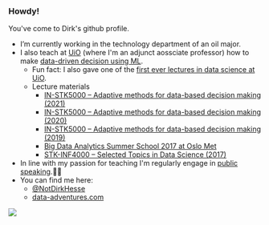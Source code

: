 ### Howdy!

You've come to Dirk's github profile.

- I’m currently working in the technology department of an oil major.
- I also teach at [UiO][1] (where I'm an adjunct aossciate professor) how to make [data-driven decision using ML][2].
  - Fun fact: I also gave one of the [first ever lectures in data science at UiO][3].
  - Lecture materials
    - [IN-STK5000 – Adaptive methods for data-based decision making (2021)][12]
    - [IN-STK5000 – Adaptive methods for data-based decision making (2020)][10]
    - [IN-STK5000 – Adaptive methods for data-based decision making (2019)][9]
    - [Big Data Analytics Summer School 2017 at Oslo Met][11]
    - [STK-INF4000 – Selected Topics in Data Science (2017)][8]
- In line with my passion for teaching I'm regularly engage in [public][4] [speaking][5].👨‍🏫
- You can find me here:
  - [@NotDirkHesse][6]
  - [data-adventures.com][7]

![](https://github-readme-stats.vercel.app/api?username=dhesse)

[1]: https://www.uio.no/
[2]: https://www.uio.no/studier/emner/matnat/ifi/IN-STK5000/index-eng.html
[3]: https://www.uio.no/studier/emner/matnat/math/STK-INF4000/index-eng.html
[4]: https://www.facebook.com/NATO.NCIAgency/photos/dont-miss-this-chance-to-meet-dr-dirk-hesse-from-equinor-and-many-other-leading-/2393102374079475/
[5]: https://www.innovasjonnorge.no/no/verktoy/eksport-og-internasjonal-satsing/landinfo/europa/storbritannia/arrangementer/the-next-frontier-the-age-of-artificial-intelligence-and-data-revolution/the-next-frontier/dr-dirk-hesse/
[6]: https://twitter.com/notdirkhesse
[7]: https://data-adventures.com/
[8]: https://github.com/dhesse/STK-INF4000
[9]: https://github.com/dhesse/IN-STK5000-Notebooks-Autumn-19
[10]: https://github.com/dhesse/IN-STK5000-Notebooks-2020
[11]: https://github.com/dhesse/HIOA-2017
[12]: https://github.com/dhesse/IN-STK5000-Autumn21
